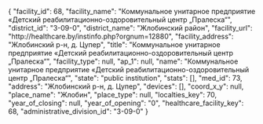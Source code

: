 {
    "facility_id": 68,
    "facility_name": "Коммунальное унитарное предприятие «Детский реабилитационно-оздоровительный центр „Пралеска“",
    "district_id": "3-09-0",
    "district_name": "Жлобинский район",
    "facility_url": "http:\/\/healthcare.by\/instinfo.php?orgnum=12880",
    "facility_address": "Жлобинский р-н, д. Цупер",
    "title": "Коммунальное унитарное предприятие «Детский реабилитационно-оздоровительный центр „Пралеска“",
    "facility_type": null,
    "ap_1": null,
    "name": "Коммунальное унитарное предприятие «Детский реабилитационно-оздоровительный центр „Пралеска“",
    "state": "public institution",
    "stats": [],
    "med_id": 73,
    "address": "Жлобинский р-н, д. Цупер",
    "devices": [],
    "coord_x_y": null,
    "place_name": "Жлобин",
    "place_type": null,
    "localties_key": 70,
    "year_of_closing": null,
    "year_of_opening": "0",
    "healthcare_facility_key": 68,
    "administrative_division_id": "3-09-0"
}